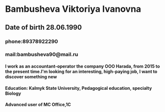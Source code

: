  <h1>Bambusheva Viktoriya Ivanovna</h1>
 <h2>Date of birth 28.06.1990</h2>
<h3> phone:89378922290</h3>
<h3>mail:bambusheva90@mail.ru
 <h4>I work as an accountant-operator  the company OOO Harada, from 2015 to the present time.I'm looking for an interesting, high-paying job, I want to discover something new</h4>
 <h4>Education: Kalmyk State University, Pedagogical education, specialty Biology</h4>
<h4>Advanced user of MC Office,1C</h4>
